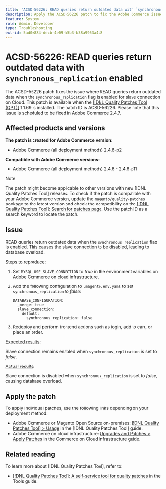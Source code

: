```yaml
---
title: 'ACSD-56226: READ queries return outdated data with `synchronous_replication` enabled'
description: Apply the ACSD-56226 patch to fix the Adobe Commerce issue where READ queries return outdated data when the `synchronous_replication` flag is enabled for slave connection on Cloud.
feature: System
role: Admin, Developer
type: Troubleshooting
exl-id: 5ad0e884-decb-4e09-b5b3-b38a9953a4b8
---
```

# ACSD-56226: READ queries return outdated data with `synchronous_replication` enabled

The ACSD-56226 patch fixes the issue where READ queries return outdated data when the `synchronous_replication` flag is enabled for slave connection on Cloud. This patch is available when the [[!DNL Quality Patches Tool (QPT)]](/help/tools/quality-patches-tool/quality-patches-tool-to-self-serve-quality-patches.md) 1.1.69 is installed. The patch ID is ACSD-56226. Please note that this issue is scheduled to be fixed in Adobe Commerce 2.4.7.

## Affected products and versions

**The patch is created for Adobe Commerce version:**

* Adobe Commerce (all deployment methods) 2.4.6-p2

**Compatible with Adobe Commerce versions:**

* Adobe Commerce (all deployment methods) 2.4.6 - 2.4.6-p11

>[!NOTE]
>
>The patch might become applicable to other versions with new [!DNL Quality Patches Tool] releases. To check if the patch is compatible with your Adobe Commerce version, update the `magento/quality-patches` package to the latest version and check the compatibility on the [[!DNL Quality Patches Tool]: Search for patches page](https://experienceleague.adobe.com/tools/commerce-quality-patches/index.html). Use the patch ID as a search keyword to locate the patch.

## Issue

READ queries return outdated data when the `synchronous_replication` flag is enabled. This causes the slave connection to be disabled, leading to database overload.

<u>Steps to reproduce</u>:

1. Set `MYSQL_USE_SLAVE_CONNECTION` to *true* in the environment variables on Adobe Commerce on cloud infrastructure.
1. Add the following configuration to `.magento.env.yaml` to set `synchronous_replication` to *false*:

   ```
   DATABASE_CONFIGURATION:
     _merge: true
     slave_connection:
       default:
         synchronous_replication: false
   ```
 
 1. Redeploy and perform frontend actions such as login, add to cart, or place an order.

<u>Expected results</u>:

Slave connection remains enabled when `synchronous_replication` is set to *false*.

<u>Actual results</u>:

Slave connection is disabled when `synchronous_replication` is set to *false*, causing database overload.

## Apply the patch

To apply individual patches, use the following links depending on your deployment method:

* Adobe Commerce or Magento Open Source on-premises: [[!DNL Quality Patches Tool] > Usage](/help/tools/quality-patches-tool/usage.md) in the [!DNL Quality Patches Tool] guide.
* Adobe Commerce on cloud infrastructure: [Upgrades and Patches > Apply Patches](https://experienceleague.adobe.com/docs/commerce-cloud-service/user-guide/develop/upgrade/apply-patches.html) in the Commerce on Cloud Infrastructure guide.

## Related reading

To learn more about [!DNL Quality Patches Tool], refer to:

* [[!DNL Quality Patches Tool]: A self-service tool for quality patches](/help/tools/quality-patches-tool/quality-patches-tool-to-self-serve-quality-patches.md) in the Tools guide.
